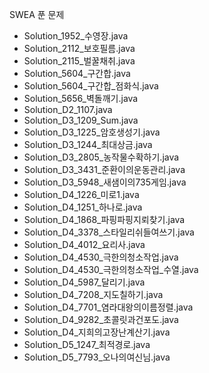 SWEA 푼 문제
- Solution_1952_수영장.java
- Solution_2112_보호필름.java
- Solution_2115_벌꿀채취.java
- Solution_5604_구간합.java
- Solution_5604_구간합_점화식.java
- Solution_5656_벽돌깨기.java
- Solution_D2_1107.java
- Solution_D3_1209_Sum.java
- Solution_D3_1225_암호생성기.java
- Solution_D3_1244_최대상금.java
- Solution_D3_2805_농작물수확하기.java
- Solution_D3_3431_준환이의운동관리.java
- Solution_D3_5948_새샘이의735게임.java
- Solution_D4_1226_미로1.java
- Solution_D4_1251_하나로.java
- Solution_D4_1868_파핑파핑지뢰찾기.java
- Solution_D4_3378_스타일리쉬들여쓰기.java
- Solution_D4_4012_요리사.java
- Solution_D4_4530_극한의청소작업.java
- Solution_D4_4530_극한의청소작업_수열.java
- Solution_D4_5987_달리기.java
- Solution_D4_7208_지도칠하기.java
- Solution_D4_7701_염라대왕의이름정렬.java
- Solution_D4_9282_초콜릿과건포도.java
- Solution_D4_지희의고장난계산기.java
- Solution_D5_1247_최적경로.java
- Solution_D5_7793_오나의여신님.java
